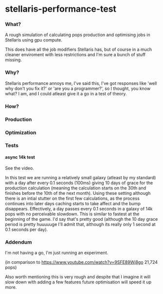 # stellaris-performance-test

### What?

A rough simulation of calculating pops production and optimising jobs in Stellaris using gpu compute.

This does have all the job modifiers Stellaris has, but of course in a much cleaner enviroment with less restrictions and I'm sure a bunch of stuff missing.

### Why?

Stellaris performance annoys me, I've said this, I've got responses like 'well why don't you fix it?' or 'are you a programmer?', so I thought, you know what? I am, and I could atleast give it a go in a test of theory.

### How?

### Production



### Optimization



### Tests

#### async 14k test

See the video.

In this test we are running a relatively small galaxy (atleast by my standard) with a day after every 0.1 seconds (100ms) giving 10 days of grace for the production calculation (meaning the calculation starts on the 30th and finishes before the 10th of the next month). Using these setting although there is an intial stutter on the first few calculations, as the process continues into later days caching starts to take affect and the bump disappears. Effectively, a day passes every 0.1 seconds in a galaxy of 14k pops with no perceivable slowdown. This is similar to fastest at the beginning of the game. I'd say that's pretty good (although the 10 day grace period is pretty huuuuuge I'll admit that, although its really only 1 second at 0.1 seconds per day).

### Addendum

I'm not having a go, I'm just running an experiment.

(in comparison to https://www.youtube.com/watch?v=9SFE89Wj8go 21,724 pops)

Also worth mentioning this is very rough and despite that I imagine it will slow down with adding a few features future optimisation will speed it up more.
